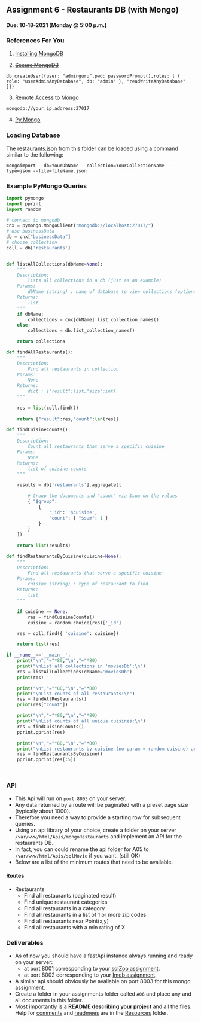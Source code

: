 ## Assignment 6 - Restaurants DB (with Mongo)
#### Due: 10-18-2021 (Monday @ 5:00 p.m.)

### References For You  

1. [Installing MongoDB](https://www.digitalocean.com/community/tutorials/how-to-install-mongodb-on-ubuntu-20-04)
   
2. ~~[Secure MongoDB](https://www.digitalocean.com/community/tutorials/how-to-secure-mongodb-on-ubuntu-20-04)~~

```mongo
db.createUser({user: "adminguru",pwd: passwordPrompt(),roles: [ { role: "userAdminAnyDatabase", db: "admin" }, "readWriteAnyDatabase" ]})
```

3. [Remote Access to Mongo](https://www.digitalocean.com/community/tutorials/how-to-configure-remote-access-for-mongodb-on-ubuntu-20-04)

```
mongodb://your.ip.address:27017
```

4. [Py Mongo](https://www.digitalocean.com/community/tutorials/how-to-perform-crud-operations-in-mongodb-using-pymongo-on-ubuntu-20-04)


### Loading Database

The [restaurants.json](restaurant.json) from this folder can be loaded using a command similar to the following:

```
mongoimport --db=YourDbName --collection=YourCollectionName --type=json --file=fileName.json
```

### Example PyMongo Queries

```python
import pymongo
import pprint
import random

# connect to mongodb
cnx = pymongo.MongoClient("mongodb://localhost:27017/")
# use businessData
db = cnx["businessData"]
# choose collection
coll = db['restaurants']


def listAllCollections(dbName=None):
    """
    Description:
        lists all collections in a db (just as an example)
    Params:
        dbName (string) : name of database to view collections (optional)
    Returns:
        list
    """
    if dbName:
        collections = cnx[dbName].list_collection_names()
    else:
        collections = db.list_collection_names()

    return collections

def findAllRestaurants():
    """
    Description: 
        Find all restaurants in collection
    Params:
        None
    Returns: 
        dict : {"result":list,"size":int}
    """
    
    res = list(coll.find())
    
    return {"result":res,"count":len(res)}

def findCuisineCounts():
    """
    Description: 
        Count all restaurants that serve a specific cuisine
    Params:
        None
    Returns: 
        list of cuisine counts
    """

    results = db['restaurants'].aggregate([

        # Group the documents and "count" via $sum on the values
        { "$group": 
            {
                "_id": '$cuisine',
                "count": { "$sum": 1 }
            }
        }
    ])

    return list(results)

def findRestaurantsByCuisine(cuisine=None):
    """
    Description: 
        Find all restaurants that serve a specific cuisine
    Params:
        cuisine (string) : type of restaurant to find
    Returns: 
        list
    """

    if cuisine == None:
        res = findCuisineCounts()
        cuisine = random.choice(res)['_id']

    res = coll.find({ 'cuisine': cuisine})

    return list(res)

if __name__=='__main__':
    print("\n","="*80,"\n","="*80)
    print("\nList all collections in 'moviesDb':\n")
    res = listAllCollections(dbName='moviesDb')
    print(res)

    print("\n","="*80,"\n","="*80)
    print("\nList counts of all restaurants:\n")
    res = findAllRestaurants()
    print(res["count"])

    print("\n","="*80,"\n","="*80)
    print("\nList counts of all unique cuisines:\n")
    res = findCuisineCounts()
    pprint.pprint(res)

    print("\n","="*80,"\n","="*80)
    print("\nList restaurants by cuisine (no param = random cuisine) and only print 5:\n")
    res = findRestaurantsByCuisine()
    pprint.pprint(res[:5])




```

### API

- This Api will run on `port 8003` on your server.
- Any data returned by a route will be paginated with a preset page size (typically about 1000).
- Therefore you need a way to provide a starting row for subsequent queries.
- Using an api library of your choice, create a folder on your server `/var/www/html/Apis/mongoRestaurants` and implement an API for the restaurants DB. 
- In fact, you can could rename the api folder for A05 to `/var/www/html/Apis/sqlMovie` if you want. (still OK)
- Below are a list of the minimum routes that need to be available.

#### Routes

- Restaurants 
  - Find all restaurants (paginated result)
  - Find unique restaurant categories
  - Find all restaurants in a category
  - Find all restaurants in a list of 1 or more zip codes
  - Find all restaurants near Point(x,y)
  - Find all restaurants with a min rating of X



### Deliverables

* As of now you should have a fastApi instance always running and ready on your server:
  * at port 8001 corresponding to your [sqlZoo assignment](../A04/README.md).
  * at port 8002 corresponding to your [Imdb assignment](../A05/README.md).
* A similar api should obviously be available on port 8003 for this mongo assignment.
* Create a folder in your assignments folder called `A06` and place any and all documents in this folder. 
* Most importantly is a **README describing your project** and all the files. Help for [comments](../../Resources/03-Comments/README.md) and [readmees](../../Resources/04-Readmees/README.md) are in the [Resources](../../Resources/README.md) folder.
